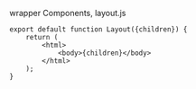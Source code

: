 
wrapper Components, layout.js

```
export default function Layout({children}) {
	return (
		<html>
			<body>{children}</body>
		</html>
	);
}
```

